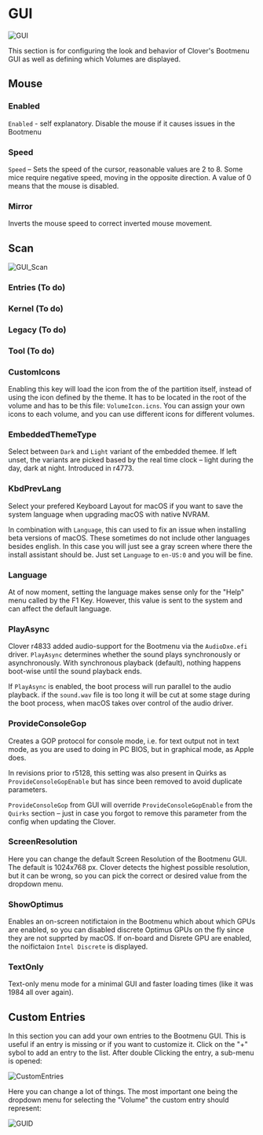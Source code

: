 # GUI
![GUI](https://user-images.githubusercontent.com/76865553/136699874-f3d49b90-90fe-4e40-8d38-4e189d4b2c98.png)

This section is for configuring the look and behavior of Clover's Bootmenu GUI as well as defining which Volumes are displayed.

## Mouse
### Enabled
`Enabled` - self explanatory. Disable the mouse if it causes issues in the Bootmenu

### Speed
`Speed` – Sets the speed of the cursor, reasonable values are 2 to 8. Some mice require negative speed, moving in the opposite direction. A value of 0 means that the mouse is disabled.

### Mirror
Inverts the mouse speed to correct inverted mouse movement.

## Scan
![GUI_Scan](https://user-images.githubusercontent.com/76865553/136699885-281deddd-0151-4e06-a489-4299669fe4d3.png)

### Entries (To do)
### Kernel (To do)
### Legacy (To do)
### Tool (To do)

### CustomIcons
Enabling this key will load the icon from the of the partition itself, instead of using the icon defined by the theme. It has to be located in the root of the volume and has to be this file: `VolumeIcon.icns`. You can assign your own icons to each volume, and you can use different icons for different volumes.

### EmbeddedThemeType
Select between `Dark` and `Light` variant of the embedded themee. If left unset, the variants are picked based by the real time clock – light during the day, dark at night. Introduced in r4773.

### KbdPrevLang
Select your prefered Keyboard Layout for macOS if you want to save the system language when upgrading macOS with native NVRAM.

In combination with `Language`, this can used to fix an issue when installing beta versions of macOS. These sometimes do not include other languages besides english. In this case you will just see a gray screen where there the install assistant should be. Just set `Language` to `en-US:0` and you will be fine. 

### Language
At of now moment, setting the language makes sense only for the "Help" menu called by the F1 Key. However, this value is sent to the system and can affect the default language.

### PlayAsync
Clover r4833 added audio-support for the Bootmenu via the `AudioDxe.efi` driver. `PlayAsync` determines whether the sound plays synchronously or asynchronously. With synchronous playback (default), nothing happens boot-wise until the sound playback ends. 

If `PlayAsync` is enabled, the boot process will run parallel to the audio playback. if the `sound.wav` file is too long it will be cut at some stage during the boot process, when macOS takes over control of the audio driver.

### ProvideConsoleGop
Creates a GOP protocol for console mode, i.e. for text output not in text mode, as you are used to doing in PC BIOS, but in graphical mode, as Apple does.

In revisions prior to r5128, this setting was also present in Quirks as `ProvideConsoleGopEnable` but has since been removed to avoid duplicate parameters.

`ProvideConsoleGop` from GUI will override `ProvideConsoleGopEnable` from the `Quirks` section  – just in case you forgot to remove this parameter from the config when updating the Clover.

### ScreenResolution
Here you can change the default Screen Resolution of the Bootmenu GUI. The default is 1024x768 px. Clover detects the highest possible resolution, but it can be wrong, so you can pick the correct or desired value from the dropdown menu.

### ShowOptimus
Enables an on-screen notifictaion in the Bootmenu which about which GPUs are enabled, so you can disabled discrete Optimus GPUs on the fly since they are not supprted by macOS. If on-board and Disrete GPU are enabled, the noifictaion `Intel Discrete` is displayed.

### TextOnly
Text-only menu mode for a minimal GUI and faster loading times (like it was 1984 all over again).

## Custom Entries
In this section you can add your own entries to the Bootmenu GUI. This is useful if an entry is missing or if you want to customize it. Click on the "+" sybol to add an entry to the list. After double Clicking the entry, a sub-menu is opened: 

![CustomEntries](https://user-images.githubusercontent.com/76865553/136699902-97579045-ba7f-48e0-a95f-31019613f524.png)

Here you can change a lot of things. The most important one being the dropdown menu for selecting the "Volume" the custom entry should represent:

![GUID](https://user-images.githubusercontent.com/76865553/136699942-79efe2a9-2995-48fe-a6fd-aad342ae259a.png)
